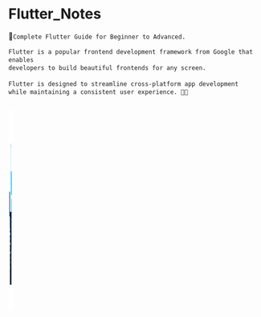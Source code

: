 # Flutter_Notes

📑```Complete Flutter Guide for Beginner to Advanced.```

```
Flutter is a popular frontend development framework from Google that enables 
developers to build beautiful frontends for any screen.

Flutter is designed to streamline cross-platform app development 
while maintaining a consistent user experience. 📱📱
```


<div align="left" >
  <h2> <img src = "https://github.com/manumishra12/Flutter_Notes/blob/main/Readme_Stuff/Flutter%20Gif.gif?raw=true" width = 10px height=400px> </h2>
</div>

